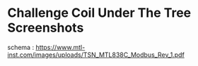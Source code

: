 # Challenge Coil Under The Tree Screenshots
schema : https://www.mtl-inst.com/images/uploads/TSN_MTL838C_Modbus_Rev_1.pdf
